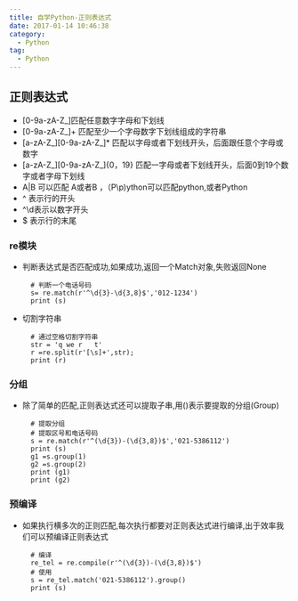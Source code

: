 ```yaml
---
title: 自学Python-正则表达式
date: 2017-01-14 10:46:38
category:
  - Python
tag:
  - Python
---
```

## 正则表达式 ##

- [0-9a-zA-Z\_]匹配任意数字字母和下划线
- [0-9a-zA-Z\_]+ 匹配至少一个字母数字下划线组成的字符串
- [a-zA-Z\_][0-9a-zA-Z\_]* 匹配以字母或者下划线开头，后面跟任意个字母或数字
- [a-zA-Z\_][0-9a-zA-Z\_]{0，19} 匹配一字母或者下划线开头，后面0到19个数字或者字母下划线
- A|B 可以匹配 A或者B ，（P\p)ython可以匹配python,或者Python
- ^ 表示行的开头
- ^\d表示以数字开头
- $ 表示行的末尾


###  re模块 ###

- 判断表达式是否匹配成功,如果成功,返回一个Match对象,失败返回None

		# 判断一个电话号码
		s= re.match(r'^\d{3}-\d{3,8}$','012-1234')
		print (s)

- 切割字符串

		# 通过空格切割字符串
		str = 'q we r   t'
		r =re.split(r'[\s]+',str);
		print (r)

### 分组 ###
- 除了简单的匹配,正则表达式还可以提取子串,用()表示要提取的分组(Group)

		# 提取分组
		# 提取区号和电话号码
		s = re.match(r'^(\d{3})-(\d{3,8})$','021-5386112')
		print (s)
		g1 =s.group(1)
		g2 =s.group(2)
		print (g1)
		print (g2)

### 预编译 ###

- 如果执行横多次的正则匹配,每次执行都要对正则表达式进行编译,出于效率我们可以预编译正则表达式

		# 编译
		re_tel = re.compile(r'^(\d{3})-(\d{3,8})$')
		# 使用
		s = re_tel.match('021-5386112').group()
		print (s)
